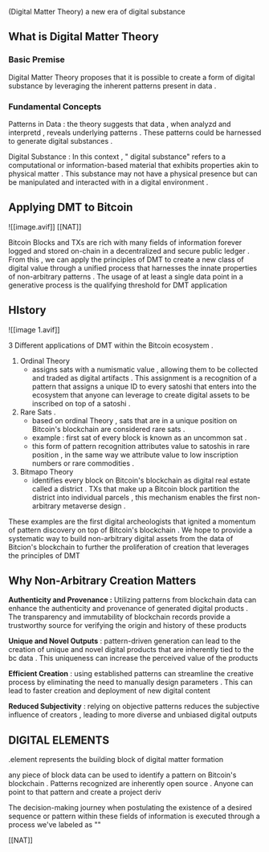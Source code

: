 (Digital Matter Theory)
a new era of digital substance

## What is Digital Matter Theory

### Basic Premise

Digital Matter Theory proposes that it is possible to create a form of digital substance by leveraging the inherent patterns present in data . 

### Fundamental Concepts

Patterns in Data : the theory suggests that data , when analyzd and interpretd , reveals underlying patterns . These patterns could be harnessed to generate digital substances . 

Digital Substance : In this context ,  " digital substance" refers to a computational or information-based material that exhibits properties akin to physical matter . This substance may not have a physical presence but can be manipulated and interacted with in a digital environment . 

## Applying DMT to Bitcoin

![[image.avif]]
[[NAT]]

Bitcoin Blocks and TXs are rich with many fields of information forever logged and stored on-chain in a decentralized and secure public ledger . From this , we can apply the principles of DMT to create a new class of digital value through a unified process that harnesses the innate properties of  non-arbitrary patterns . The usage of at least a single data point in a generative process is the qualifying threshold for DMT application

## HIstory

![[image 1.avif]]

3 Different applications of DMT within the Bitcoin ecosystem .
1. Ordinal Theory
	- assigns sats with a numismatic value , allowing them to be collected and traded as digital artifacts . This assignment is a recognition of a pattern that assigns a unique ID to every satoshi that enters into the ecosystem that anyone can leverage to create digital assets to be inscribed on top of a satoshi .
2. Rare Sats . 
	- based on ordinal Theory , sats that are in a unique position on Bitcoin's blockchain are considered rare sats . 
	- example : first sat of every block is known as an uncommon sat . 
	- this form of pattern recognition attributes value to satoshis in rare position , in the same way we attribute value to low inscription numbers or rare commodities . 
3. Bitmapo Theory
	 - identifies every block on Bitcoin's blockchain as digital real estate called a district . TXs that make up a Bitcoin block partition the district into individual parcels , this mechanism enables the first non-arbitrary metaverse design . 

These examples are the first digital archeologists that ignited a momentum of pattern discovery on top of Bitcoin's blockchain . We hope to provide a systematic way to build non-arbitrary digital assets from the data of Bitcion's blockchain to further the proliferation of creation that leverages the principles of DMT

## Why Non-Arbitrary Creation Matters

**Authenticity and Provenance :** Utilizing patterns from blockchain data can enhance the authenticity and provenance of generated digital products . The transparency and immutability of blockchain records provide a trustworthy source for verifying the origin and history of these products

**Unique and Novel Outputs** : pattern-driven generation can lead to the creation of unique and novel digital products that are inherently tied to the bc data . This uniqueness can increase the perceived value of the products

**Efficient Creation** : using established patterns can streamline the creative process by eliminating the need to manually design parameters . This can lead to faster creation and deployment of new digital content

**Reduced Subjectivity** : relying on objective patterns reduces the subjective influence of creators , leading to more diverse and unbiased digital outputs

## DIGITAL ELEMENTS

.element represents the building block of digital matter formation

any piece of block data can be used to identify a pattern on Bitcoin's blockchain . Patterns recognized are inherently open source . Anyone can point to that pattern and create a project deriv

The decision-making journey when postulating the existence of a desired sequence or pattern within these fields of information is executed through a process we've labeled as ""

[[NAT]]

